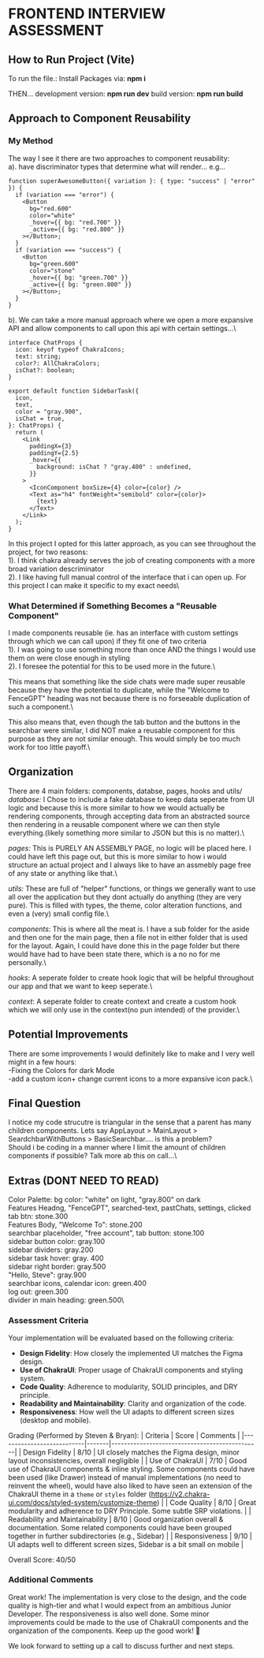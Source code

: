 # FRONTEND INTERVIEW ASSESSMENT

## How to Run Project (Vite)

To run the file.:
Install Packages via: **npm i**

THEN...
development version: **npm run dev**
build version: **npm run build**

## Approach to Component Reusability

### My Method

The way I see it there are two approaches to component reusability:\
a). have discriminator types that determine what will render... e.g...

```tsx
function superAwesomeButton({ variation }: { type: "success" | "error" }) {
  if (variation === "error") {
    <Button
      bg="red.600"
      color="white"
      _hover={{ bg: "red.700" }}
      _active={{ bg: "red.800" }}
    ></Button>;
  }
  if (variation === "success") {
    <Button
      bg="green.600"
      color="stone"
      _hover={{ bg: "green.700" }}
      _active={{ bg: "green.800" }}
    ></Button>;
  }
}
```

b). We can take a more manual approach where we open a more expansive API and allow components to call upon this api with certain settings...\

```tsx
interface ChatProps {
  icon: keyof typeof ChakraIcons;
  text: string;
  color?: AllChakraColors;
  isChat?: boolean;
}

export default function SidebarTask({
  icon,
  text,
  color = "gray.900",
  isChat = true,
}: ChatProps) {
  return (
    <Link
      paddingX={3}
      paddingY={2.5}
      _hover={{
        background: isChat ? "gray.400" : undefined,
      }}
    >
      <IconComponent boxSize={4} color={color} />
      <Text as="h4" fontWeight="semibold" color={color}>
        {text}
      </Text>
    </Link>
  );
}
```

In this project I opted for this latter approach, as you can see throughout the project, for two reasons:\
1). I think chakra already serves the job of creating components with a more broad variation descriminator\
2). I like having full manual control of the interface that i can open up. For this project I can make it specific to my exact needs\

### What Determined if Something Becomes a "Reusable Component"

I made components reusable (ie. has an interface with custom settings through which we can call upon) if they fit one of two criteria\
1). I was going to use something more than once AND the things I would use them on were close enough in styling\
2). I foresee the potential for this to be used more in the future.\

This means that something like the side chats were made super reusable because they have the potential to duplicate, while the "Welcome to FenceGPT" heading was not because there is no forseeable duplication of such a component.\

This also means that, even though the tab button and the buttons in the searchbar were similar, I did NOT make a reusable component for this purpose as they are not similar enough. This would simply be too much work for too little payoff.\

## Organization

There are 4 main folders: components, databse, pages, hooks and utils/
_database:_ I Chose to include a fake database to keep data seperate from UI logic and because this is more similar to how we would actually be rendering components, through accepting data from an abstracted source then rendering in a reusable component where we can then style everything.(likely something more similar to JSON but this is no matter).\

_pages:_ This is PURELY AN ASSEMBLY PAGE, no logic will be placed here. I could have left this page out, but this is more similar to how i would structure an actual project and I always like to have an assmebly page free of any state or anything like that.\

_utils:_ These are full of "helper" functions, or things we generally want to use all over the application but they dont actually do anything (they are very pure). This is filled with types, the theme, color alteration functions, and even a (very) small config file.\

_components_: This is where all the meat is. I have a sub folder for the aside and then one for the main page, then a file not in either folder that is used for the layout. Again, I could have done this in the page folder but there would have had to have been state there, which is a no no for me personally.\

_hooks_: A seperate folder to create hook logic that will be helpful throughout our app and that we want to keep seperate.\

_context_: A seperate folder to create context and create a custom hook which we will only use in the context(no pun intended) of the provider.\

## Potential Improvements

There are some improvements I would definitely like to make and I very well might in a few hours:\
-Fixing the Colors for dark Mode\
-add a custom icon+ change current icons to a more expansive icon pack.\

## Final Question

I notice my code strucutre is triangular in the sense that a parent has many children components. Lets say AppLayout > MainLayout > SeardchbarWithButtons > BasicSearchbar.... is this a problem?\
Should i be coding in a manner where I limit the amount of children components if possible? Talk more ab this on call...\

## Extras (DONT NEED TO READ)

Color Palette:
bg color: "white" on light, "gray.800" on dark\
Features Headng, "FenceGPT", searched-text, pastChats, settings, clicked tab btn: stone.300\
Features Body, "Welcome To": stone.200\
searchbar placeholder, "free account", tab button: stone.100\
sidebar button color: gray.100\
sidebar dividers: gray.200\
sidebar task hover: gray. 400\
sidebar right border: gray.500\
"Hello, Steve": gray.900\
searchbar icons, calendar icon: green.400\
log out: green.300\
divider in main heading: green.500\


### Assessment Criteria

Your implementation will be evaluated based on the following criteria:

- **Design Fidelity**: How closely the implemented UI matches the Figma design.
- **Use of ChakraUI**: Proper usage of ChakraUI components and styling system.
- **Code Quality**: Adherence to modularity, SOLID principles, and DRY principle.
- **Readability and Maintainability**: Clarity and organization of the code.
- **Responsiveness**: How well the UI adapts to different screen sizes (desktop and mobile).

Grading (Performed by Steven & Bryan):
| Criteria                  | Score | Comments                                      |
|---------------------------|-------|-----------------------------------------------|
| Design Fidelity           | 8/10  | UI closely matches the Figma design, minor layout inconsistencies, overall negligible           |
| Use of ChakraUI           | 7/10  | Good use of ChakraUI components & inline styling. Some components could have been used (like Drawer) instead of manual implementations (no need to reinvent the wheel), would have also liked to have seen an extension of the ChakraUI theme in a `theme` or `styles` folder (https://v2.chakra-ui.com/docs/styled-system/customize-theme)          |
| Code Quality              | 8/10  | Great modularity and adherence to DRY Principle. Some subtle SRP violations.     |
| Readability and Maintainability | 8/10  | Good organization overall & documentation. Some related components could have been grouped together in further subdirectories (e.g., Sidebar)              |
| Responsiveness            | 9/10  | UI adapts well to different screen sizes, Sidebar is a bit small on mobile      |

Overall Score: 40/50

### Additional Comments
Great work! The implementation is very close to the design, and the code quality is high-tier and what I would expect from an ambitious Junior Developer. The responsiveness is also well done. Some minor improvements could be made to the use of ChakraUI components and the organization of the components. Keep up the good work! 🚀

We look forward to setting up a call to discuss further and next steps.
